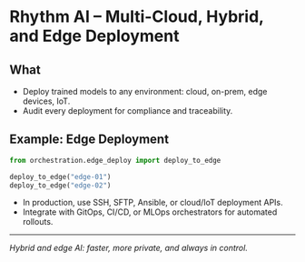 # Rhythm AI – Multi-Cloud, Hybrid, and Edge Deployment

## What

- Deploy trained models to any environment: cloud, on-prem, edge devices, IoT.
- Audit every deployment for compliance and traceability.

## Example: Edge Deployment

```python
from orchestration.edge_deploy import deploy_to_edge

deploy_to_edge("edge-01")
deploy_to_edge("edge-02")
```

- In production, use SSH, SFTP, Ansible, or cloud/IoT deployment APIs.
- Integrate with GitOps, CI/CD, or MLOps orchestrators for automated rollouts.

---

*Hybrid and edge AI: faster, more private, and always in control.*